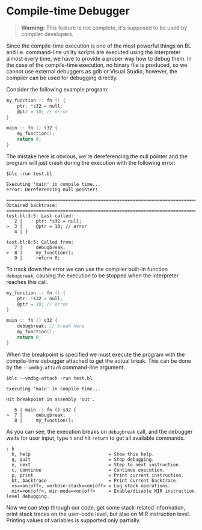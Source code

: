 # Compile-time Debugger

> **Warning:**
This feature is not complete, it's supposed to be used by compiler developers.

Since the compile-time execution is one of the most powerful things on BL and i.e. command-line utility scripts are executed using the interpreter almost every time, we have to provide a proper way how to debug them. In the case of the compile-time execution, no binary file is produced, so we cannot use external debuggers as gdb or Visual Studio, however, the compiler can be used for debugging directly.

Consider the following example program:

```c
my_function :: fn () {
    ptr: *s32 = null;
    @ptr = 10; // error
}

main :: fn () s32 {
    my_function();
    return 0;
}
```

The mistake here is obvious, we're dereferencing the null pointer and the program will just crash during the execution with the  following error:

```text
$blc -run test.bl

Executing 'main' in compile time...                                             
error: Dereferencing null pointer!                                              
                                                                                
================================================================================
Obtained backtrace:                                                             
================================================================================
test.bl:3:5: Last called:                                                       
   2 |     ptr: *s32 = null;                                                    
>  3 |     @ptr = 10; // error                                                  
   4 | }                                                                        
                                                                                
test.bl:8:5: Called from:                                                       
   7 |     debugbreak;                                                          
>  8 |     my_function();                                                       
   9 |     return 0;                                                            
```

To track down the error we can use the compiler built-in function `debugbreak`, causing the execution to be stopped when the interpreter reaches this call.

```c
my_function :: fn () {
    ptr: *s32 = null;
    @ptr = 10; // error
}

main :: fn () s32 {
    debugbreak; // break here
    my_function();
    return 0;
}
```

When the breakpoint is specified we must execute the program with the compile-time debugger attached to get the actual break. This can be done by the `--vmdbg-attach` command-line argument. 

```text
$blc --vmdbg-attach -run test.bl   
                                    
Executing 'main' in compile time... 
                                    
Hit breakpoint in assembly 'out'.   
                                    
   6 | main :: fn () s32 {          
>  7 |     debugbreak;              
   8 |     my_function();
```

As you can see, the execution breaks on `debugbreak` call, and the debugger waits for user input, type `h` and hit `return` to get all available commands.

```text
: h                                                                                    
  h, help                             = Show this help.                                
  q, quit                             = Stop debugging.                                
  n, next                             = Step to next instruction.                      
  c, continue                         = Continue execution.                            
  p, print                            = Print current instruction.                     
  bt, backtrace                       = Print current backtrace.                       
  vs=<on|off>, verbose-stack=<on|off> = Log stack operations.                          
  mir=<on|off>, mir-mode=<on|off>     = Enable/disable MIR instruction level debugging.
```

Now we can step through our code, get some stack-related information, print stack traces on the user-code level, but also on MIR instruction level. Printing values of variables is supported only partially.


